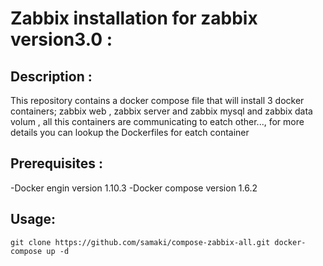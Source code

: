 
# **Zabbix installation for zabbix version3.0** :

## **Description** :

This repository contains a docker compose file that will install 3 docker containers; zabbix web , zabbix server and zabbix mysql
and zabbix data volum , all this containers are communicating to eatch other...,
for more details you can lookup the Dockerfiles for
eatch container

## **Prerequisites** : 

-Docker engin version 1.10.3
-Docker compose version 1.6.2

## **Usage**:
 
`git clone https://github.com/samaki/compose-zabbix-all.git
docker-compose up -d`
